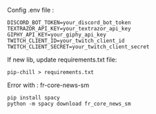 Config .env file : 
```
DISCORD_BOT_TOKEN=your_discord_bot_token
TEXTRAZOR_API_KEY=your_textrazor_api_key
GIPHY_API_KEY=your_giphy_api_key
TWITCH_CLIENT_ID=your_twitch_client_id
TWITCH_CLIENT_SECRET=your_twitch_client_secret
```

If new lib, update requirements.txt file:
```
pip-chill > requirements.txt
```

Error with : fr-core-news-sm
```
pip install spacy
python -m spacy download fr_core_news_sm
```